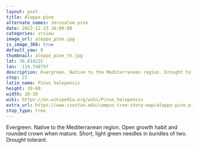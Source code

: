 ```yaml
---
layout: post
title: Aleppo pine
alternate_names: Jerusalem pine
date: 2022-12-23 10:00:00
categories: vrview
image_url: aleppo_pine.jpg
is_image_360: true
default_yaw: 0
thumbnail: aleppo_pine_th.jpg
lat: 36.814215
lon: -119.748797
description: Evergreen. Native to the Mediterranean region. Drought tolerant.
stop: 23
latin_name: Pinus halepensis
height: 30-60
width: 20-30
wiki: https://en.wikipedia.org/wiki/Pinus_halepensis
extra_url: https://www.csustan.edu/campus-tree-story-map/aleppo-pine-pinus-halepensis
stop_type: tree
---
```

Evergreen. Native to the Mediterranean region. Open growth habit and rounded crown when mature. Short, light green needles in bundles of two. Drought tolerant.